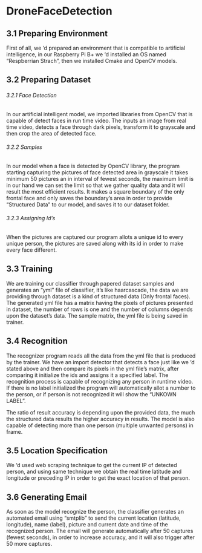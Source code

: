 # DroneFaceDetection

## 3.1	Preparing Environment

First of all, we ‘d prepared an environment that is compatible to artificial intelligence, in our Raspberry Pi B+ we ‘d installed an OS named “Respberrian Strach”, then we installed Cmake and OpenCV models.

## 3.2	Preparing Dataset
 
###### 3.2.1		Face Detection
In our artificial intelligent model, we imported libraries from OpenCV that is capable of detect faces in run time video. The inputs an image from real time video, detects a face through dark pixels, transform it to grayscale and then crop the area of detected face.

###### 3.2.2		Samples

In our model when a face is detected by OpenCV library, the program starting capturing the pictures of face detected area in grayscale it takes minimum 50 pictures an in interval of fewest seconds, the maximum limit is in our hand we can set the limit so that we gather quality data and it will result the most efficient results. It makes a square boundary of the only frontal face and only saves the boundary’s area in order to provide “Structured Data” to our model, and saves it to our dataset folder.

###### 3.2.3		Assigning Id’s

When the pictures are captured our program allots a unique id to every unique person, the pictures are saved along with its id in order to make every face different.

## 3.3	Training

We are training our classifier through papered dataset samples and generates an “yml” file of classifier, it’s like haarcascade, the data we are providing through dataset is a kind of structured data (Only frontal faces). The generated yml file has a matrix having the pixels of pictures presented in dataset, the number of rows is one and the number of columns depends upon the dataset’s data. The sample matrix, the yml file is being saved in trainer.

## 3.4	Recognition

The recognizer program reads all the data from the yml file that is produced by the trainer. We have an import detector that detects a face just like we ‘d stated above and then compare its pixels in the yml file’s matrix, after comparing it initialize the ids and assigns it a specified label. The recognition process is capable of recognizing any person in runtime video. If there is no label initialized the program will automatically allot a number to the person, or if person is not recognized it will show the “UNKOWN LABEL”.


The ratio of result accuracy is depending upon the provided data, the much the structured data results the higher accuracy in results. The model is also capable of detecting more than one person (multiple unwanted persons) in frame.


## 3.5	Location Specification

We ‘d used web scraping technique to get the current IP of detected person, and using same technique we obtain the real time latitude and longitude or preceding IP in order to get the exact location of that person.

## 3.6	Generating Email 

As soon as the model recognize the person, the classifier generates an automated email using “smtplib” to send the current location (latitude, longitude), name (label), picture and current date and time of the recognized person. The email will generate automatically after 50 captures (fewest seconds), in order to increase accuracy, and it will also trigger after 50 more captures.

